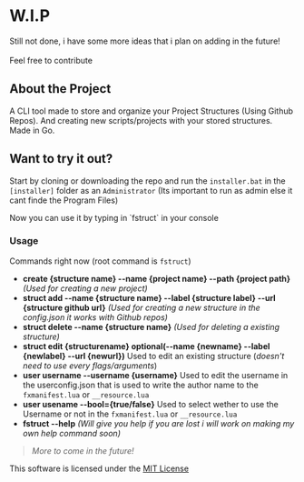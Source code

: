 # W.I.P
<p>Still not done, i have some more ideas that i plan on adding in the future! <br></br> Feel free to contribute</p>

## About the Project
A CLI tool made to store and organize your Project Structures (Using Github Repos). And creating new scripts/projects with your stored structures. Made in Go.

## Want to try it out?
Start by cloning or downloading the repo and run the `installer.bat` in the `[installer]` folder as an `Administrator` (Its important to run as admin else it cant finde the Program Files)
<p>Now you can use it by typing in `fstruct` in your console</p>

### Usage
Commands right now (root command is `fstruct`)
- **create {structure name} --name {project name} --path {project path}** *(Used for creating a new project)*
- **struct add --name {structure name} --label {structure label} --url {structure github url}** *(Used for creating a new structure in the config.json it works with Github repos)*
- **struct delete --name {structure name}** *(Used for deleting a existing structure)*
- **struct edit {structurename} optional(--name {newname} --label {newlabel} --url {newurl})** Used to edit an existing structure (*doesn't need to use every flags/arguments*)
- **user username --username {username}** Used to edit the username in the userconfig.json that is used to write the author name to the `fxmanifest.lua` or `__resource.lua`
- **user usename --bool={true/false}** Used to select wether to use the Username or not in the `fxmanifest.lua` or `__resource.lua`
- **fstruct --help** *(Will give you help if you are lost i will work on making my own help command soon)*
> *More to come in the future!*

This software is licensed under the [MIT License](https://github.com/ledepede1/forgestruct-cli/main/LICENSE)
